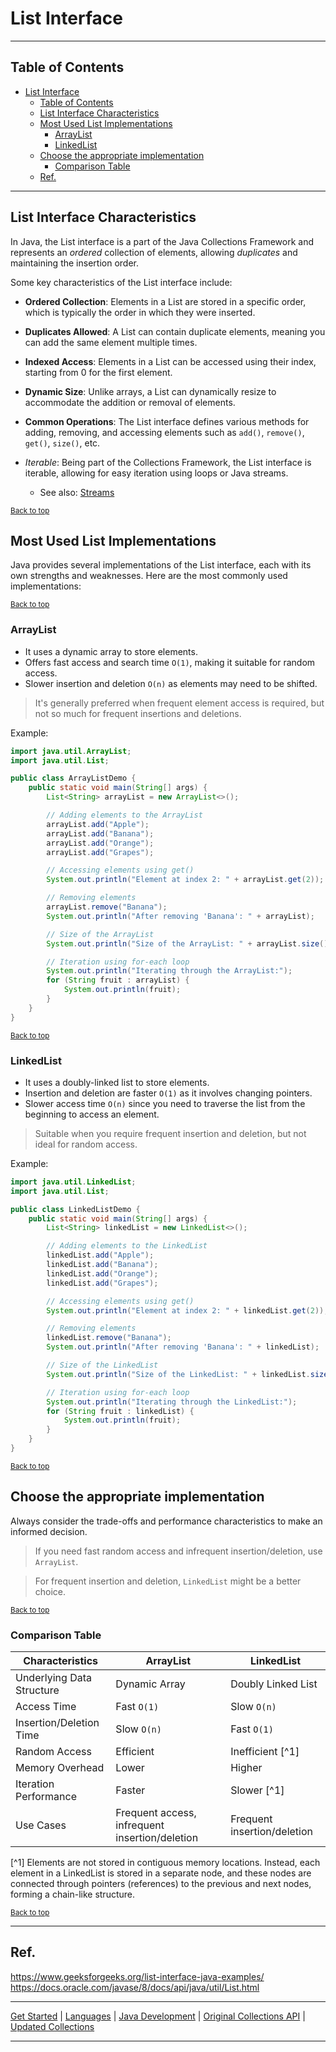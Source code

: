 # List Interface

---

## Table of Contents
<!-- TOC -->
* [List Interface](#list-interface)
  * [Table of Contents](#table-of-contents)
  * [List Interface Characteristics](#list-interface-characteristics)
  * [Most Used List Implementations](#most-used-list-implementations)
    * [ArrayList](#arraylist)
    * [LinkedList](#linkedlist)
  * [Choose the appropriate implementation](#choose-the-appropriate-implementation)
    * [Comparison Table](#comparison-table)
  * [Ref.](#ref)
<!-- TOC -->

---

## List Interface Characteristics
In Java, the List interface is a part of the Java Collections Framework and represents an *ordered* collection of elements, allowing *duplicates* and maintaining the insertion order. 

Some key characteristics of the List interface include:


- **Ordered Collection**: Elements in a List are stored in a specific order, which is typically the order in which they were inserted.


- **Duplicates Allowed**: A List can contain duplicate elements, meaning you can add the same element multiple times.


- **Indexed Access**: Elements in a List can be accessed using their index, starting from 0 for the first element.


- **Dynamic Size**: Unlike arrays, a List can dynamically resize to accommodate the addition or removal of elements.


- **Common Operations**: The List interface defines various methods for adding, removing, and accessing elements such as `add()`, `remove()`, `get()`, `size()`, etc.


- *Iterable*: Being part of the Collections Framework, the List interface is iterable, allowing for easy iteration using loops or Java streams.

  - See also: [Streams](../java-8/stream-api.md)

<sub>[Back to top](#table-of-contents)</sub>


## Most Used List Implementations
Java provides several implementations of the List interface, each with its own strengths and weaknesses. Here are the most commonly used implementations:


<sub>[Back to top](#table-of-contents)</sub>


### ArrayList

- It uses a dynamic array to store elements.
- Offers fast access and search time `O(1)`, making it suitable for random access.
- Slower insertion and deletion `O(n)` as elements may need to be shifted.

>It's generally preferred when frequent element access is required, but not so much for frequent insertions and deletions.

Example:

```java
import java.util.ArrayList;
import java.util.List;

public class ArrayListDemo {
    public static void main(String[] args) {
        List<String> arrayList = new ArrayList<>();

        // Adding elements to the ArrayList
        arrayList.add("Apple");
        arrayList.add("Banana");
        arrayList.add("Orange");
        arrayList.add("Grapes");

        // Accessing elements using get()
        System.out.println("Element at index 2: " + arrayList.get(2));

        // Removing elements
        arrayList.remove("Banana");
        System.out.println("After removing 'Banana': " + arrayList);

        // Size of the ArrayList
        System.out.println("Size of the ArrayList: " + arrayList.size());

        // Iteration using for-each loop
        System.out.println("Iterating through the ArrayList:");
        for (String fruit : arrayList) {
            System.out.println(fruit);
        }
    }
}
```

<sub>[Back to top](#table-of-contents)</sub>


### LinkedList

- It uses a doubly-linked list to store elements.
- Insertion and deletion are faster `O(1)` as it involves changing pointers.
- Slower access time `O(n)` since you need to traverse the list from the beginning to access an element.

>Suitable when you require frequent insertion and deletion, but not ideal for random access.

Example:

```java
import java.util.LinkedList;
import java.util.List;

public class LinkedListDemo {
    public static void main(String[] args) {
        List<String> linkedList = new LinkedList<>();

        // Adding elements to the LinkedList
        linkedList.add("Apple");
        linkedList.add("Banana");
        linkedList.add("Orange");
        linkedList.add("Grapes");

        // Accessing elements using get()
        System.out.println("Element at index 2: " + linkedList.get(2));

        // Removing elements
        linkedList.remove("Banana");
        System.out.println("After removing 'Banana': " + linkedList);

        // Size of the LinkedList
        System.out.println("Size of the LinkedList: " + linkedList.size());

        // Iteration using for-each loop
        System.out.println("Iterating through the LinkedList:");
        for (String fruit : linkedList) {
            System.out.println(fruit);
        }
    }
}

```

<sub>[Back to top](#table-of-contents)</sub>


## Choose the appropriate implementation

Always consider the trade-offs and performance characteristics to make an informed decision.

>If you need fast random access and infrequent insertion/deletion, use `ArrayList`. 

>For frequent insertion and deletion, `LinkedList` might be a better choice. 


<sub>[Back to top](#table-of-contents)</sub>


### Comparison Table

| Characteristics           | ArrayList                                      | LinkedList                  |
|---------------------------|------------------------------------------------|-----------------------------|
| Underlying Data Structure | Dynamic Array                                  | Doubly Linked List          |
| Access Time               | Fast `O(1)`                                    | Slow `O(n)`                 |
| Insertion/Deletion Time   | Slow `O(n)`                                    | Fast `O(1)`                 |
| Random Access             | Efficient                                      | Inefficient [^1]            |
| Memory Overhead           | Lower                                          | Higher                      |
| Iteration Performance     | Faster                                         | Slower [^1]                 |
| Use Cases                 | Frequent access, infrequent insertion/deletion | Frequent insertion/deletion |

[^1] Elements are not stored in contiguous memory locations. Instead, each element in a LinkedList is stored in a separate node, and these nodes are connected through pointers (references) to the previous and next nodes, forming a chain-like structure.


<sub>[Back to top](#table-of-contents)</sub>


---

## Ref.

https://www.geeksforgeeks.org/list-interface-java-examples/
https://docs.oracle.com/javase/8/docs/api/java/util/List.html

---

[Get Started](../../../../../get-started.md) |
[Languages](../../../../../get-started.md#languages) |
[Java Development](../develop.md#generics-and-collections) |
[Original Collections API](../java-1_2/collections-api.md) |
[Updated Collections](enhanced-collections.md)

---
